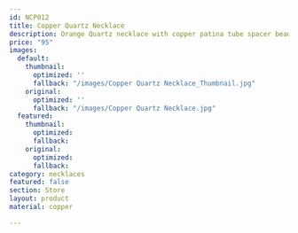 ```yaml
---
id: NCP012
title: Copper Quartz Necklace
description: Orange Quartz necklace with copper patina tube spacer beads..
price: "95"
images:
  default:
    thumbnail:
      optimized: ''
      fallback: "/images/Copper Quartz Necklace_Thumbnail.jpg"
    original:
      optimized: ''
      fallback: "/images/Copper Quartz Necklace.jpg"
  featured:
    thumbnail:
      optimized:
      fallback:
    original:
      optimized:
      fallback:
category: necklaces
featured: false
section: Store
layout: product
material: copper

---
```

